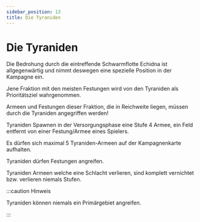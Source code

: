 ```yaml
---
sidebar_position: 13
title: Die Tyraniden
---
```


# Die Tyraniden

Die Bedrohung durch die eintreffende Schwarmflotte Echidna ist allgegenwärtig und nimmt deswegen eine spezielle Position in der Kampagne ein.

Jene Fraktion mit den meisten Festungen wird von den Tyraniden als Prioritätsziel wahrgenommen.

Armeen und Festungen dieser Fraktion, die in Reichweite liegen, müssen durch die Tyraniden angegriffen werden!

Tyraniden Spawnen in der Versorgungsphase eine Stufe 4 Armee, ein Feld entfernt von einer Festung/Armee eines Spielers.

Es dürfen sich maximal 5 Tyraniden-Armeen auf der Kampagnenkarte aufhalten.

Tyraniden dürfen Festungen angreifen. 

Tyraniden Armeen welche eine Schlacht verlieren, sind komplett vernichtet bzw. verlieren niemals Stufen.

:::caution Hinweis

Tyraniden können niemals ein Primärgebiet angreifen.

:::